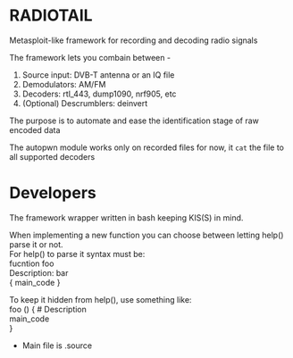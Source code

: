 # RADIOTAIL

Metasploit-like framework for recording and decoding radio signals

The framework lets you combain between -
1. Source input: DVB-T antenna or an IQ file
2. Demodulators: AM/FM
3. Decoders: rtl_443, dump1090, nrf905, etc
4. (Optional) Descrumblers: deinvert

The purpose is to automate and ease the identification stage of raw encoded data

The autopwn module works only on recorded files for now, it `cat` the file to all supported decoders


# Developers

The framework wrapper written in bash keeping KIS(S) in mind.

When implementing a new function you can choose between letting help() parse it or not.  
For help() to parse it syntax must be:  
fucntion foo  
Description: bar  
{
  main_code
}

To keep it hidden from help(), use something like:  
foo () { # Description  
  main_code  
}

* Main file is .source  
